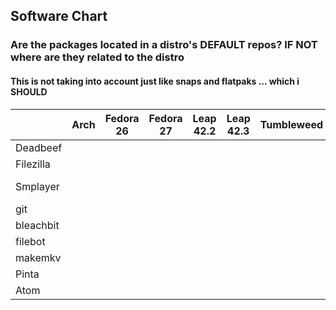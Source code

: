 
## Software Chart
### Are the packages located in a distro's DEFAULT repos?  IF NOT where are they related to the distro

#### This is not taking into account just like snaps and flatpaks ... which i SHOULD

|           | Arch | Fedora 26 | Fedora 27 | Leap 42.2 | Leap 42.3 | Tumbleweed | Ubuntu 16.04 | Ubuntu 17.04 | Ubuntu 17.10 |
| --------- | ---- | --------- | --------- | --------- | --------- |:----------:| ------------ | ------------ | ------------ |
| Deadbeef  |      |           |           |           |           |            | DEB          | DEB          | DEB          |
| Filezilla |      |           |           |           |           |            | Default      | Default      | Default      |
| Smplayer  |      |           |           |           |           |            |       PPA for newest       |      PPA for newest         |    PPA for newest           |
| git       |      |           |           |           |           |            | Default      | Default      | Default      |
| bleachbit |      |           |           |           |           |            | Default      | Default      | Default      |
| filebot   |      |           |           |           |           |            | DEB          | DEB          | DEB          |
| makemkv   |      |           |           |           |           |            | PPA          | PPA          | PPA          |
| Pinta     |      |           |           |           |           |            | Default      | Default      | Default      |
| Atom      |      |           |           |           |           |            | DEB          | DEB          | DEB          |
